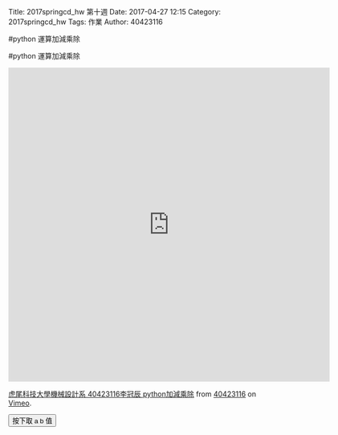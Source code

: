 Title: 2017springcd_hw 第十週
Date: 2017-04-27 12:15
Category: 2017springcd_hw
Tags: 作業
Author: 40423116

#python 運算加減乘除

<!-- PELICAN_END_SUMMARY -->
#python 運算加減乘除

<iframe src="https://player.vimeo.com/video/214950724" width="640" height="626" frameborder="0" webkitallowfullscreen mozallowfullscreen allowfullscreen></iframe>
<p><a href="https://vimeo.com/214950724">虎尾科技大學機械設計系 40423116李冠辰 python加減乘除</a> from <a href="https://vimeo.com/user47573583">40423116</a> on <a href="https://vimeo.com">Vimeo</a>.</p>

<!-- 導入 Brython 標準程式庫 -->
 
<script src="../data/Brython-3.3.1/brython.js"></script>
<script src="../data/Brython-3.3.1/brython_stdlib.js"></script>
 
<!-- 啟動 Brython -->
<script>
window.onload=function(){
// 設定 data/py 為共用程式路徑
brython({debug:1, pythonpath:['./../data/py']});
}
</script>
 
<!-- 以下實際利用  Brython 畫四連桿 trace point 路徑-->
<!--<canvas id="w10" width="800" height="600"></canvas>-->
 
<div id="container" width="600" height="400"></div>
 
<script type="text/python3">
from browser import document as doc
from browser import html
import math
container = doc['container']
degree = math.pi/180
def button1(event):
    a = input("give me a")
    b = input("give me b")
    container <= str(float(a)+float(b))
doc["button1"].bind("click", button1)

</script>
<button id="button1">按下取 a b 值</button>